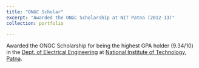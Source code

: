 ```yaml
---
title: "ONGC Scholar"
excerpt: "Awarded the ONGC Scholarship at NIT Patna (2012-13)"
collection: portfolio

---
```

Awarded the ONGC Scholarship for being the highest GPA holder (9.34/10) in the [Dept. of Electrical Engineering](https://www.nitp.ac.in/ee/) at 
[National Institute of Technology, Patna](http://www.nitp.ac.in/php/home.php).
